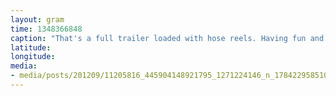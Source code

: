 ```yaml
---
layout: gram
time: 1348366848
caption: "That's a full trailer loaded with hose reels. Having fun and getting it done!"
latitude: 
longitude: 
media:
- media/posts/201209/11205816_445904148921795_1271224146_n_17842295851000351.jpg
---
```

